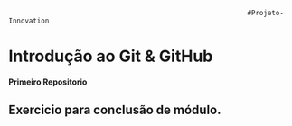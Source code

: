                                                                #Projeto-Innovation

# Introdução ao Git & GitHub
#### Primeiro Repositorio
## Exercicio para conclusão de módulo.
